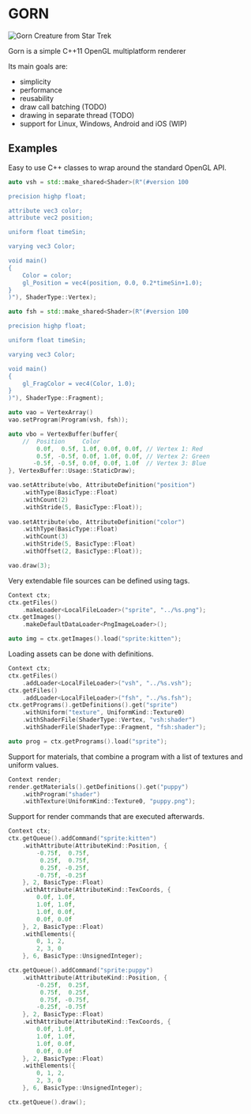 GORN
====

![Gorn Creature from Star Trek](http://upload.wikimedia.org/wikipedia/en/a/a0/StarTrek-Gorn.jpg)

Gorn is a simple C++11 OpenGL multiplatform renderer

Its main goals are:

* simplicity
* performance
* reusability
* draw call batching (TODO)
* drawing in separate thread (TODO)
* support for Linux, Windows, Android and iOS (WIP)

## Examples

Easy to use C++ classes to wrap around the standard OpenGL API.

```c++
auto vsh = std::make_shared<Shader>(R"(#version 100

precision highp float;

attribute vec3 color;
attribute vec2 position;

uniform float timeSin;

varying vec3 Color;

void main()
{
    Color = color;
    gl_Position = vec4(position, 0.0, 0.2*timeSin+1.0);
}
)"), ShaderType::Vertex);

auto fsh = std::make_shared<Shader>(R"(#version 100

precision highp float;

uniform float timeSin;

varying vec3 Color;

void main()
{
    gl_FragColor = vec4(Color, 1.0);
}
)"), ShaderType::Fragment);

auto vao = VertexArray()
vao.setProgram(Program(vsh, fsh));

auto vbo = VertexBuffer(buffer{
    //  Position     Color 
        0.0f,  0.5f, 1.0f, 0.0f, 0.0f, // Vertex 1: Red
        0.5f, -0.5f, 0.0f, 1.0f, 0.0f, // Vertex 2: Green
       -0.5f, -0.5f, 0.0f, 0.0f, 1.0f  // Vertex 3: Blue
}, VertexBuffer::Usage::StaticDraw);

vao.setAttribute(vbo, AttributeDefinition("position")
    .withType(BasicType::Float)
    .withCount(2)
    .withStride(5, BasicType::Float));
            
vao.setAttribute(vbo, AttributeDefinition("color")
    .withType(BasicType::Float)
    .withCount(3)
    .withStride(5, BasicType::Float)
    .withOffset(2, BasicType::Float));

vao.draw(3);
```

Very extendable file sources can be defined using
tags.

```c++
Context ctx;
ctx.getFiles()
    .makeLoader<LocalFileLoader>("sprite", "../%s.png");
ctx.getImages()
    .makeDefaultDataLoader<PngImageLoader>();

auto img = ctx.getImages().load("sprite:kitten");
```

Loading assets can be done with definitions.

```c++
Context ctx;
ctx.getFiles()
    .addLoader<LocalFileLoader>("vsh", "../%s.vsh");
ctx.getFiles()
    .addLoader<LocalFileLoader>("fsh", "../%s.fsh");
ctx.getPrograms().getDefinitions().get("sprite")
    .withUniform("texture", UniformKind::Texture0)
    .withShaderFile(ShaderType::Vertex, "vsh:shader")
    .withShaderFile(ShaderType::Fragment, "fsh:shader");

auto prog = ctx.getPrograms().load("sprite");
```

Support for materials, that combine a program with a list of textures
and uniform values.

```c++
Context render;
render.getMaterials().getDefinitions().get("puppy")
    .withProgram("shader")
    .withTexture(UniformKind::Texture0, "puppy.png");
```

Support for render commands that are executed afterwards.

```c++
Context ctx;
ctx.getQueue().addCommand("sprite:kitten")
    .withAttribute(AttributeKind::Position, {
        -0.75f,  0.75f,
         0.25f,  0.75f,
         0.25f, -0.25f,
        -0.75f, -0.25f
    }, 2, BasicType::Float)
    .withAttribute(AttributeKind::TexCoords, {
        0.0f, 1.0f,
        1.0f, 1.0f,
        1.0f, 0.0f,
        0.0f, 0.0f
    }, 2, BasicType::Float)
    .withElements({
        0, 1, 2,
        2, 3, 0
    }, 6, BasicType::UnsignedInteger);

ctx.getQueue().addCommand("sprite:puppy")
    .withAttribute(AttributeKind::Position, {
        -0.25f,  0.25f,
         0.75f,  0.25f,
         0.75f, -0.75f,
        -0.25f, -0.75f
    }, 2, BasicType::Float)
    .withAttribute(AttributeKind::TexCoords, {
        0.0f, 1.0f,
        1.0f, 1.0f,
        1.0f, 0.0f,
        0.0f, 0.0f
    }, 2, BasicType::Float)
    .withElements({
        0, 1, 2,
        2, 3, 0
    }, 6, BasicType::UnsignedInteger);

ctx.getQueue().draw();
```

